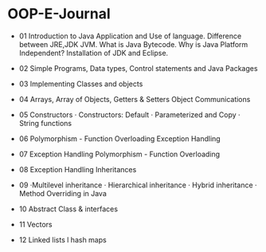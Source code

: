 # OOP-E-Journal
- 01  Introduction to Java Application and Use of language. 
  Difference between JRE,JDK JVM. What is Java Bytecode. 
  Why is Java Platform Independent? Installation of JDK and Eclipse. 

- 02  Simple Programs, Data types, Control statements and Java Packages 

- 03  Implementing Classes and objects 

- 04  Arrays, Array of Objects, Getters & Setters Object Communications 

- 05  Constructors · Constructors: Default · Parameterized and Copy · String functions 

- 06  Polymorphism - Function Overloading Exception Handling 

- 07  Exception Handling Polymorphism - Function Overloading 

- 08  Exception Handling Inheritances 

- 09 ·Multilevel inheritance · Hierarchical inheritance · Hybrid inheritance · Method Overriding in Java 

- 10  Abstract Class & interfaces 

- 11  Vectors 

- 12  Linked lists l hash maps 
